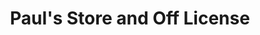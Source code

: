 ---
title: "Paul's Store and Off License"
url: /kempston/pauls-store-and-off-license/
shop: Zeitungen
---